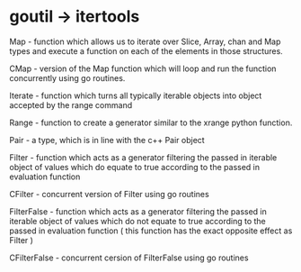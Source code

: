 goutil -> itertools
======

Map - function which allows us to iterate over Slice, Array, chan and Map types
      and execute a function on each of the elements in those
      structures.

CMap - version of the Map function
        which will loop and run the function concurrently
        using go routines.

Iterate - function which turns all typically
            iterable objects into object accepted by the range command

Range - function to create a generator
          similar to the xrange python function.

Pair - a type, which is
        in line with the c++ Pair object
        
Filter - function which acts as a generator filtering the passed in iterable object of
      values which do equate to true according to the passed in 
      evaluation function

CFilter - concurrent version of Filter using go routines
      
FilterFalse - function which acts as a generator filtering the passed in iterable object of 
      values which do not equate to true according to the passed in evaluation function
      ( this function has the exact opposite effect as Filter )

CFilterFalse - concurrent cersion of FilterFalse using go routines
